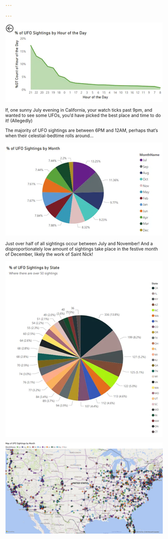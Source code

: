 ```yaml
---

---
```

![Graph 1](/assets/images/UFO_1.png "Graph 1")

If, one sunny July evening in California, your watch ticks past 9pm, and wanted to see some UFOs, you’d have picked the best place and time to do it! (Allegedly)

The majority of UFO sightings are between 6PM and 12AM, perhaps that’s when their celestial-bedtime rolls around…

![Graph 2](/assets/images/UFO_2.png "Graph 2")

Just over half of all sightings occur between July and November! And a disproportionately low amount of sightings take place in the festive month of December, likely the work of Saint Nick!

![Graph 3](/assets/images/UFO_3.png "Graph 3")

![Map](/assets/images/home/map-of-ufo-sightings-by-month.png "Map")